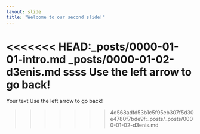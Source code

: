 ```yaml
---
layout: slide
title: "Welcome to our second slide!"
---
```

<<<<<<< HEAD:_posts/0000-01-01-intro.md
_posts/0000-01-02-d3enis.md
ssss
Use the left arrow to go back!
=======
Your text
Use the left arrow to go back!
>>>>>>> 4d568adfd53b1c5f95eb307f5d30e4780f7bde9f:_posts/_posts/0000-01-02-d3enis.md
